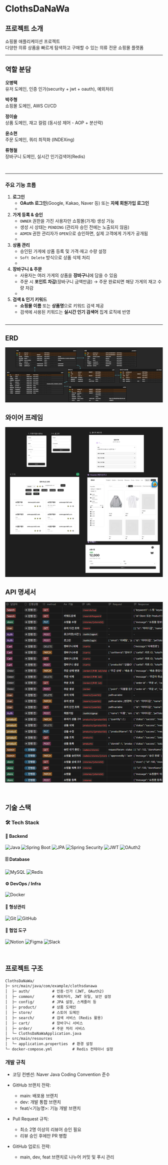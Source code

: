 # ClothsDaNaWa

## 프로젝트 소개

쇼핑몰 애플리케이션 프로젝트<br>
다양한 의류 상품을 빠르게 탐색하고 구매할 수 있는 의류 전문 쇼핑몰 플랫폼
***

## 역할 분담

**오병택**<br>
유저 도메인, 인증 인가(security + jwt + oauth), 예외처리<br>

**박주형**<br>
쇼핑몰 도메인, AWS CI/CD<br>

**정이슬**<br>
상품 도메인, 재고 컬럼 (동시성 제어 - AOP + 분산락)<br>

**윤소현**<br>
주문 도메인, 쿼리 최적화 (INDEXing)<br>

**류형철**<br>
장바구니 도메인, 실시간 인기검색어(Redis)<br>

<br>

***

### 주요 기능 흐름

1. **로그인**
    - **OAuth 로그인**(Google, Kakao, Naver 등) 또는 **자체 회원가입 로그인**
    -
2. **가게 등록 & 승인**
    - `OWNER` 권한을 가진 사용자만 쇼핑몰(가게) 생성 가능
    - 생성 시 상태는 `PENDING` (관리자 승인 전에는 노출되지 않음)
    - `ADMIN` 권한 관리자가 `OPEN`으로 승인하면, 실제 고객에게 가게가 공개됨
    -
3. **상품 관리**
    - 승인된 가게에 상품 등록 및 가격·재고 수량 설정
    - `Soft Delete` 방식으로 상품 삭제 처리
    -
4. **장바구니 & 주문**
    - 사용자는 여러 가게의 상품을 **장바구니**에 담을 수 있음
    - 주문 시 **포인트 차감**(장바구니 금액만큼) → 주문 완료되면 해당 가게의 재고 수량 차감
    -
5. **검색 & 인기 키워드**
    - **쇼핑몰 이름** 또는 **상품명**으로 키워드 검색 제공
    - 검색에 사용된 키워드는 **실시간 인기 검색어** 집계 로직에 반영  
      <br>

***

## ERD

![erd.PNG](erd.PNG)
<br>

## 와이어 프레임

![와이어프레임.webp](%EC%99%80%EC%9D%B4%EC%96%B4%ED%94%84%EB%A0%88%EC%9E%84.webp)
<br>

## API 명세서

![api.PNG](api.PNG)
<br>


<br>

## 기술 스택

### 🛠 Tech Stack

#### 🧩 Backend

![Java](https://img.shields.io/badge/Java_17-007396?style=for-the-badge&logo=OpenJDK&logoColor=white)
![Spring Boot](https://img.shields.io/badge/Spring_Boot-6DB33F?style=for-the-badge&logo=Spring-Boot&logoColor=white)
![JPA](https://img.shields.io/badge/JPA-59666C?style=for-the-badge&logo=Hibernate&logoColor=white)
![Spring Security](https://img.shields.io/badge/Spring_Security-6DB33F?style=for-the-badge&logo=Spring-Security&logoColor=white)
![JWT](https://img.shields.io/badge/JWT-black?style=for-the-badge&logo=JSON%20web%20tokens&logoColor=white)
![OAuth2](https://img.shields.io/badge/OAuth_2.0-EB5424?style=for-the-badge&logo=Google&logoColor=white)

#### 🗄 Database

![MySQL](https://img.shields.io/badge/MySQL-4479A1?style=for-the-badge&logo=MySQL&logoColor=white)
![Redis](https://img.shields.io/badge/Redis-DC382D?style=for-the-badge&logo=Redis&logoColor=white)

#### ⚙ DevOps / Infra

![Docker](https://img.shields.io/badge/Docker-2496ED?style=for-the-badge&logo=Docker&logoColor=white)

#### 🔧 형상관리

![Git](https://img.shields.io/badge/Git-F05032?style=for-the-badge&logo=Git&logoColor=white)
![GitHub](https://img.shields.io/badge/GitHub-181717?style=for-the-badge&logo=GitHub&logoColor=white)

#### 🤝 협업 도구

![Notion](https://img.shields.io/badge/Notion-000000?style=for-the-badge&logo=Notion&logoColor=white)
![Figma](https://img.shields.io/badge/Figma-F24E1E?style=for-the-badge&logo=Figma&logoColor=white)
![Slack](https://img.shields.io/badge/Slack-4A154B?style=for-the-badge&logo=Slack&logoColor=white)

<br>

## 프로젝트 구조

```bas
ClothsDaNaWa/
├─ src/main/java/com/example/clothsdanawa
│  ├─ auth/          # 인증·인가 (JWT, OAuth2)
│  ├─ common/        # 예외처리, JWT 유틸, 보안 설정
│  ├─ config/        # JPA 설정, 스케줄러 등
│  ├─ product/       # 상품 도메인
│  ├─ store/         # 스토어 도메인
│  ├─ search/        # 검색 서비스 (Redis 활용)
│  ├─ cart/          # 장바구니 서비스
│  ├─ order/         # 주문 처리 서비스
│  └─ ClothsDaNaWaApplication.java
├─ src/main/resources
│  └─ application.properties  # 환경 설정
└─ docker-compose.yml         # Redis 컨테이너 설정
```

### 개발 규칙

* 코딩 컨벤션: Naver Java Coding Convention 준수


* GitHub 브랜치 전략:
    * main: 배포용 브랜치
    * dev: 개발 통합 브랜치
    * feat/<기능명>: 기능 개발 브랜치


* Pull Request 규칙:
    * 최소 2명 이상의 리뷰어 승인 필요
    * 리뷰 승인 후에만 PR 병합


* GitHub 업로드 전략:
    * main, dev, feat 브랜치로 나누어 커밋 및 푸시 관리

<br>
